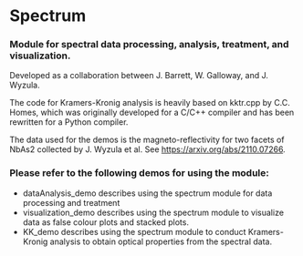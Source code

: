 # Spectrum
### Module for spectral data processing, analysis, treatment, and visualization.

Developed as a collaboration between J. Barrett, W. Galloway, and J. Wyzula.

The code for Kramers-Kronig analysis is heavily based on kktr.cpp by C.C. Homes, which was originally developed for a C/C++ compiler and has been rewritten for a Python compiler.

The data used for the demos is the magneto-reflectivity for two facets of NbAs2 collected by J. Wyzula et al. See https://arxiv.org/abs/2110.07266.

### Please refer to the following demos for using the module:

- dataAnalysis_demo describes using the spectrum module for data processing and treatment
- visualization_demo describes using the spectrum module to visualize data as false colour plots and stacked plots.
- KK_demo describes using the spectrum module to conduct Kramers-Kronig analysis to obtain optical properties from the spectral data.
